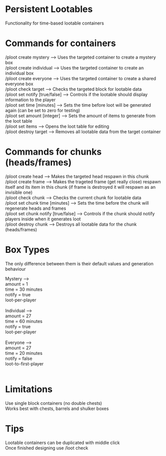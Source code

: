 # Persistent Lootables
Functionality for time-based lootable containers

# Commands for containers
/ploot create mystery --> Uses the targeted container to create a mystery box <br />
/ploot create individual --> Uses the targeted container to create an individual box <br />
/ploot create everyone --> Uses the targeted container to create a shared everyone box <br />
/ploot check target --> Checks the targeted block for lootable data <br />
/ploot set notify [true/false] --> Controls if the lootable should display information to the player <br />
/ploot set time [minutes] --> Sets the time before loot will be generated again (can be set to zero for testing) <br />
/ploot set amount [integer] --> Sets the amount of items to generate from the loot table <br />
/ploot set items --> Opens the loot table for editing <br />
/ploot destroy target --> Removes all lootable data from the target container <br />
# Commands for chunks (heads/frames)
/ploot create head --> Makes the targeted head respawn in this chunk <br />
/ploot create frame --> Makes the trageted frame (get really close) respawn itself and its item in this chunk (if frame is destroyed it will respawn as an invisible one) <br />
/ploot check chunk --> Checks the current chunk for lootable data <br />
/ploot set chunk time [minutes] --> Sets the time before the chunk will regenerate heads and frames <br />
/ploot set chunk notify [true/false] --> Controls if the chunk should notify players inside when it generates loot <br />
/ploot destroy chunk --> Destroys all lootable data for the chunk (heads/frames) <br />

# Box Types
The only difference between them is their default values and generation behaviour <br />

Mystery --> <br />
      amount = 1 <br />
      time = 30 minutes <br />
      notify = true <br />
      loot-per-player <br /><br />
Individual --> <br />
      amount = 27 <br />
      time = 60 minutes <br />
      notify = true <br />
      loot-per-player <br /><br />
Everyone --> <br />
      amount = 27 <br />
      time = 20 minutes <br />
      notify = false <br />
      loot-to-first-player <br /><br />

# Limitations
Use single block containers (no double chests) <br />
Works best with chests, barrels and shulker boxes <br />

# Tips
Lootable containers can be duplicated with middle click <br />
Once finished designing use /loot check <br />
